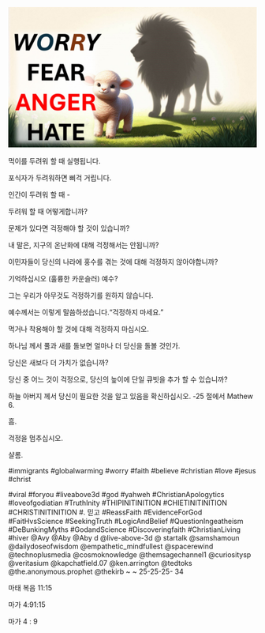 ![Video cover image](../cover.jpg "cover photo")

먹이를 두려워 할 때 실행됩니다.

포식자가 두려워하면 삐걱 거립니다.

인간이 두려워 할 때 -

두려워 할 때 어떻게합니까?

문제가 있다면 걱정해야 할 것이 있습니까?

내 말은, 지구의 온난화에 대해 걱정해서는 안됩니까?

이민자들이 당신의 나라에 홍수를 겪는 것에 대해 걱정하지 않아야합니까?

기억하십시오 (훌륭한 카운슬러) 예수?

그는 우리가 아무것도 걱정하기를 원하지 않습니다.

예수께서는 이렇게 말씀하셨습니다.“걱정하지 마세요.”

먹거나 착용해야 할 것에 대해 걱정하지 마십시오.

하나님 께서 풀과 새를 돌보면 얼마나 더 당신을 돌볼 것인가.

당신은 새보다 더 가치가 없습니까?

당신 중 어느 것이 걱정으로, 당신의 높이에 단일 큐빗을 추가 할 수 있습니까?

하늘 아버지 께서 당신이 필요한 것을 알고 있음을 확신하십시오. -25 절에서 Mathew 6.

흠.

걱정을 멈추십시오.

샬롬.


#immigrants #globalwarming #worry #faith #believe #christian #love #jesus #christ

#viral #foryou #liveabove3d #god #yahweh #ChristianApologytics #loveofgodiatian #TruthInity #THIPINITINITION #CHIETINITINITION #CHRISTINITINITION #. 믿고 #ReassFaith #EvidenceForGod #FaitHvsScience #SeekingTruth #LogicAndBelief #QuestionIngeatheism #DeBunkingMyths #GodandScience #Discoveringfaith #ChristianLiving #hiver @Avy @Aby @Aby d @live-above-3d @ startalk @samshamoun @dailydoseofwisdom @empathetic_mindfullest @spacerewind @technoplusmedia @cosmoknowledge @themsagechannel1 @curiositysp @veritasium @kapchatfield.07 @ken.arrington @tedtoks @the.anonymous.prophet @thekirb ~ ~ 25-25-25- 34

마태 복음 11:15


마가 4:91:15

마가 4 : 9